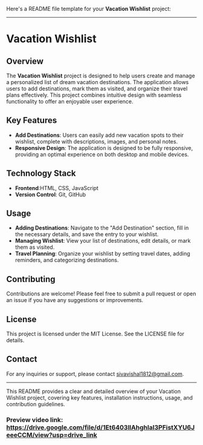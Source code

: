 Here's a README file template for your **Vacation Wishlist** project:

---

# Vacation Wishlist

## Overview

The **Vacation Wishlist** project is designed to help users create and manage a personalized list of dream vacation destinations. The application allows users to add destinations, mark them as visited, and organize their travel plans effectively. This project combines intuitive design with seamless functionality to offer an enjoyable user experience.

## Key Features

- **Add Destinations**: Users can easily add new vacation spots to their wishlist, complete with descriptions, images, and personal notes.
- **Responsive Design**: The application is designed to be fully responsive, providing an optimal experience on both desktop and mobile devices.


## Technology Stack

- **Frontend**:HTML, CSS, JavaScript
- **Version Control**: Git, GitHub

## Usage

- **Adding Destinations**: Navigate to the "Add Destination" section, fill in the necessary details, and save the entry to your wishlist.
- **Managing Wishlist**: View your list of destinations, edit details, or mark them as visited.
- **Travel Planning**: Organize your wishlist by setting travel dates, adding reminders, and categorizing destinations.

## Contributing

Contributions are welcome! Please feel free to submit a pull request or open an issue if you have any suggestions or improvements.

## License

This project is licensed under the MIT License. See the LICENSE file for details.

## Contact

For any inquiries or support, please contact [sivavishal1812@gmail.com](mailto:sivavishal1812@gmail.com]).

---

This README provides a clear and detailed overview of your Vacation Wishlist project, covering key features, installation instructions, usage, and contribution guidelines.

### Preview video link: https://drive.google.com/file/d/1Et6403llAhghlaI3PFistXYU6JeeeCCM/view?usp=drive_link

